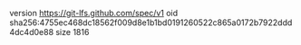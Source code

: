 version https://git-lfs.github.com/spec/v1
oid sha256:4755ec468dc18562f009d8e1b1bd0191260522c865a0172b7922ddd4dc4d0e88
size 1816
